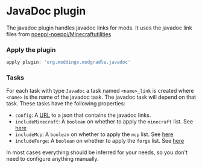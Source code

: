 # JavaDoc plugin

The javadoc plugin handles javadoc links for mods. It uses the javadoc link files from [noeppi-noeppi/Minecraftutilities](https://github.com/noeppi-noeppi/MinecraftUtilities/tree/master/javadoc_links)

### Apply the plugin

```groovy
apply plugin: 'org.moddingx.modgradle.javadoc'
```

### Tasks

For each task with type `Javadoc` a task named `<name>_link` is created where `<name>` is the name of the javadoc task. The javadoc task will depend on that task. These tasks have the following properties:

  * `config`: A [URL](https://docs.oracle.com/en/java/javase/16/docs/api/java.base/java/net/URL.html) to a json that contains the javadoc links.
  * `includeMinecraft`: A `boolean` on whether to apply the `minecraft` list. See [here](https://github.com/noeppi-noeppi/MinecraftUtilities/tree/master/javadoc_links)
  * `includeMcp`: A `boolean` on whether to apply the `mcp` list. See [here](https://github.com/noeppi-noeppi/MinecraftUtilities/tree/master/javadoc_links)
  * `includeForge`: A `boolean` on whether to apply the `forge` list. See [here](https://github.com/noeppi-noeppi/MinecraftUtilities/tree/master/javadoc_links)

In most cases everything should be inferred for your needs, so you don't need to configure anything manually.